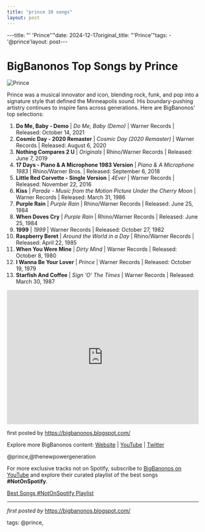 ```yaml
---
title: "prince 10 songs"
layout: post
---
```

---title: "' 'Prince''"date: 2024-12-17original_title: "'Prince'"tags:  - '@prince'layout: post---<h1>BigBanonos Top Songs by Prince</h1><img alt="Prince" src="https://www.rollingstone.com/wp-content/uploads/2020/04/die4u.jpg?w=800" /> <p>Prince was a musical innovator and icon, blending rock, funk, and pop into a signature style that defined the Minneapolis sound. His boundary-pushing artistry continues to inspire fans across generations. Here are BigBanonos' top selections:</p> <ol> <li><strong>Do Me, Baby - Demo</strong> | <em>Do Me, Baby (Demo)</em> | Warner Records | Released: October 14, 2021</li> <li><strong>Cosmic Day - 2020 Remaster</strong> | <em>Cosmic Day (2020 Remaster)</em> | Warner Records | Released: August 6, 2020</li> <li><strong>Nothing Compares 2 U</strong> | <em>Originals</em> | Rhino/Warner Records | Released: June 7, 2019</li> <li><strong>17 Days - Piano & A Microphone 1983 Version</strong> | <em>Piano & A Microphone 1983</em> | Rhino/Warner Bros. | Released: September 6, 2018</li> <li><strong>Little Red Corvette - Single Version</strong> | <em>4Ever</em> | Warner Records | Released: November 22, 2016</li> <li><strong>Kiss</strong> | <em>Parade - Music from the Motion Picture Under the Cherry Moon</em> | Warner Records | Released: March 31, 1986</li> <li><strong>Purple Rain</strong> | <em>Purple Rain</em> | Rhino/Warner Records | Released: June 25, 1984</li> <li><strong>When Doves Cry</strong> | <em>Purple Rain</em> | Rhino/Warner Records | Released: June 25, 1984</li> <li><strong>1999</strong> | <em>1999</em> | Warner Records | Released: October 27, 1982</li> <li><strong>Raspberry Beret</strong> | <em>Around the World in a Day</em> | Rhino/Warner Records | Released: April 22, 1985</li> <li><strong>When You Were Mine</strong> | <em>Dirty Mind</em> | Warner Records | Released: October 8, 1980</li> <li><strong>I Wanna Be Your Lover</strong> | <em>Prince</em> | Warner Records | Released: October 19, 1979</li> <li><strong>Starfish And Coffee</strong> | <em>Sign 'O' The Times</em> | Warner Records | Released: March 30, 1987</li></ol> <div> <iframe allow="autoplay; clipboard-write; encrypted-media; fullscreen; picture-in-picture" frameborder="0" height="352" loading="lazy" src="https://open.spotify.com/embed/playlist/40Wb1WDMI1fNQEQGe8vxLW?utm_source=generator" width="100%"></iframe></div> <p>first posted by <a href="https://bigbanonos.blogspot.com/">https://bigbanonos.blogspot.com/</a></p> <div> <p>Explore more BigBanonos content: <a href="https://bigbanonos.blogspot.com/">Website</a> | <a href="https://www.youtube.com/@BigBanonos">YouTube</a> | <a href="https://x.com/bigbanonos">Twitter</a></p></div> <!--Tags--><p>@prince,@thenewpowergeneration</p><!--Subscribe and Playlist Links--><div>    <p>For more exclusive tracks not on Spotify, subscribe to <a href="https://www.youtube.com/@BigBanonos" target="_blank">BigBanonos on YouTube</a> and explore their curated playlist of the best songs <strong>#NotOnSpotify</strong>.</p>    <p><a href="https://www.youtube.com/playlist?list=PLtuNtuTatqI0kFahUCbtbfenC_ET5O_tr" target="_blank">Best Songs #NotOnSpotify Playlist<br /></a></p></div><hr /><p><em>first posted by</em> <a href="https://bigbanonos.blogspot.com/" rel="noopener" target="_new">https://bigbanonos.blogspot.com/</a></p><p>tags: @prince,</p>